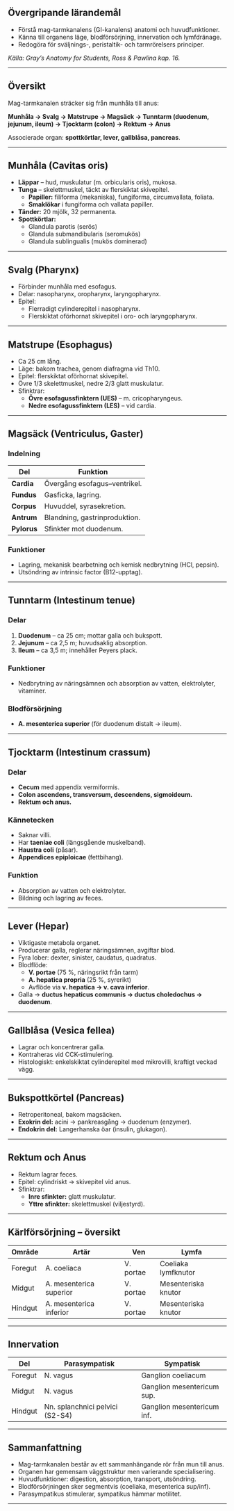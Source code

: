 ## Övergripande lärandemål
- Förstå mag-tarmkanalens (GI-kanalens) anatomi och huvudfunktioner.  
- Känna till organens läge, blodförsörjning, innervation och lymfdränage.  
- Redogöra för sväljnings-, peristaltik- och tarmrörelsers principer.  

*Källa: Gray’s Anatomy for Students, Ross & Pawlina kap. 16.*

---

## Översikt

Mag-tarmkanalen sträcker sig från munhåla till anus:  

**Munhåla → Svalg → Matstrupe → Magsäck → Tunntarm (duodenum, jejunum, ileum) → Tjocktarm (colon) → Rektum → Anus**

Associerade organ: **spottkörtlar, lever, gallblåsa, pancreas**.

---

## Munhåla (Cavitas oris)

- **Läppar** – hud, muskulatur (m. orbicularis oris), mukosa.  
- **Tunga** – skelettmuskel, täckt av flerskiktat skivepitel.  
  - **Papiller:** filiforma (mekaniska), fungiforma, circumvallata, foliata.  
  - **Smaklökar** i fungiforma och vallata papiller.  
- **Tänder:** 20 mjölk, 32 permanenta.  
- **Spottkörtlar:**
  - Glandula parotis (serös)  
  - Glandula submandibularis (seromukös)  
  - Glandula sublingualis (mukös dominerad)

---

## Svalg (Pharynx)

- Förbinder munhåla med esofagus.  
- Delar: nasopharynx, oropharynx, laryngopharynx.  
- Epitel:
  - Flerradigt cylinderepitel i nasopharynx.  
  - Flerskiktat oförhornat skivepitel i oro- och laryngopharynx.  

---

## Matstrupe (Esophagus)

- Ca 25 cm lång.  
- Läge: bakom trachea, genom diafragma vid Th10.  
- Epitel: flerskiktat oförhornat skivepitel.  
- Övre 1/3 skelettmuskel, nedre 2/3 glatt muskulatur.  
- Sfinktrar:
  - **Övre esofagussfinktern (UES)** – m. cricopharyngeus.  
  - **Nedre esofagussfinktern (LES)** – vid cardia.

---

## Magsäck (Ventriculus, Gaster)

### Indelning
| Del | Funktion |
|------|-----------|
| **Cardia** | Övergång esofagus–ventrikel. |
| **Fundus** | Gasficka, lagring. |
| **Corpus** | Huvuddel, syrasekretion. |
| **Antrum** | Blandning, gastrinproduktion. |
| **Pylorus** | Sfinkter mot duodenum. |

### Funktioner
- Lagring, mekanisk bearbetning och kemisk nedbrytning (HCl, pepsin).  
- Utsöndring av intrinsic factor (B12-upptag).  

---

## Tunntarm (Intestinum tenue)

### Delar
1. **Duodenum** – ca 25 cm; mottar galla och bukspott.  
2. **Jejunum** – ca 2,5 m; huvudsaklig absorption.  
3. **Ileum** – ca 3,5 m; innehåller Peyers plack.

### Funktioner
- Nedbrytning av näringsämnen och absorption av vatten, elektrolyter, vitaminer.

### Blodförsörjning
- **A. mesenterica superior** (för duodenum distalt → ileum).  

---

## Tjocktarm (Intestinum crassum)

### Delar
- **Cecum** med appendix vermiformis.  
- **Colon ascendens, transversum, descendens, sigmoideum.**  
- **Rektum och anus.**

### Kännetecken
- Saknar villi.  
- Har **taeniae coli** (längsgående muskelband).  
- **Haustra coli** (påsar).  
- **Appendices epiploicae** (fettbihang).  

### Funktion
- Absorption av vatten och elektrolyter.  
- Bildning och lagring av feces.  

---

## Lever (Hepar)

- Viktigaste metabola organet.  
- Producerar galla, reglerar näringsämnen, avgiftar blod.  
- Fyra lober: dexter, sinister, caudatus, quadratus.  
- Blodflöde:
  - **V. portae** (75 %, näringsrikt från tarm)  
  - **A. hepatica propria** (25 %, syrerikt)  
  - Avflöde via **v. hepatica → v. cava inferior**.  
- Galla → **ductus hepaticus communis → ductus choledochus → duodenum**.

---

## Gallblåsa (Vesica fellea)

- Lagrar och koncentrerar galla.  
- Kontraheras vid CCK-stimulering.  
- Histologiskt: enkelskiktat cylinderepitel med mikrovilli, kraftigt veckad vägg.

---

## Bukspottkörtel (Pancreas)

- Retroperitoneal, bakom magsäcken.  
- **Exokrin del:** acini → pankreasgång → duodenum (enzymer).  
- **Endokrin del:** Langerhanska öar (insulin, glukagon).  

---

## Rektum och Anus

- Rektum lagrar feces.  
- Epitel: cylindriskt → skivepitel vid anus.  
- Sfinktrar:
  - **Inre sfinkter:** glatt muskulatur.  
  - **Yttre sfinkter:** skelettmuskel (viljestyrd).  

---

## Kärlförsörjning – översikt

| Område | Artär | Ven | Lymfa |
|---------|-------|-----|-------|
| Foregut | A. coeliaca | V. portae | Coeliaka lymfknutor |
| Midgut | A. mesenterica superior | V. portae | Mesenteriska knutor |
| Hindgut | A. mesenterica inferior | V. portae | Mesenteriska knutor |

---

## Innervation

| Del | Parasympatisk | Sympatisk |
|------|----------------|------------|
| Foregut | N. vagus | Ganglion coeliacum |
| Midgut | N. vagus | Ganglion mesentericum sup. |
| Hindgut | Nn. splanchnici pelvici (S2-S4) | Ganglion mesentericum inf. |

---

## Sammanfattning

- Mag-tarmkanalen består av ett sammanhängande rör från mun till anus.  
- Organen har gemensam väggstruktur men varierande specialisering.  
- Huvudfunktioner: digestion, absorption, transport, utsöndring.  
- Blodförsörjningen sker segmentvis (coeliaka, mesenterica sup/inf).  
- Parasympatikus stimulerar, sympatikus hämmar motilitet.  

---

